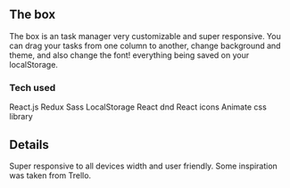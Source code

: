 ## The box

The box is an task manager very customizable and super responsive.
You can drag your tasks from one column to another, change background and theme, and also change the font! everything being saved on your localStorage.

### Tech used

React.js
Redux
Sass
LocalStorage
React dnd
React icons
Animate css library

## Details

Super responsive to all devices width and user friendly.
Some inspiration was taken from Trello.
